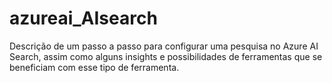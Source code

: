 # azureai_AIsearch
Descrição de um passo a passo para configurar uma pesquisa no Azure AI Search, assim como alguns insights e possibilidades de ferramentas que se beneficiam com esse tipo de ferramenta.
